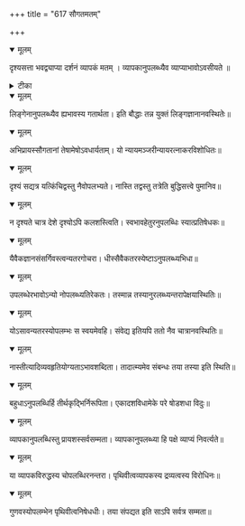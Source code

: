 +++
title = "617 सौगतमतम्"

+++


<details open><summary>मूलम्</summary>

दृश्यसत्ता भवद्व्याप्या दर्शनं व्यापकं मतम् । व्यापकानुपलब्ध्यैव व्याप्याभावोऽवसीयते ॥
</details>



<details><summary>टीका</summary>

न्या. र.[486]
</details>



<details open><summary>मूलम्</summary>

लिङ्गेनानुपलब्ध्यैव ह्यभावस्य गतार्थता। इति बौद्धाः तन्न युक्तं लिङ्गज्ञानानवस्थितेः॥
</details>



<details open><summary>मूलम्</summary>

अभिप्रायस्सौगतानां तेषामेषोऽवधार्यताम्। यो न्यायमञ्जरीन्यायरत्नाकरविशोधितः॥
</details>



<details open><summary>मूलम्</summary>

दृश्यं सद्यत्र यत्किंचिद्वस्तु नैवोपलभ्यते। नास्ति तद्वस्तु तत्रेति बुद्धिसत्त्वे पुमानिव॥
</details>



<details open><summary>मूलम्</summary>

न दृश्यते चात्र देशे दृश्योऽपि कलशस्त्विति। स्वभावहेतुरनुपलब्धिः स्यात्प्रतिषेधकः॥
</details>



<details open><summary>मूलम्</summary>

यैवैकज्ञानसंसर्गिवस्त्वन्यतरगोचरा। धीस्सैवैकतरस्येष्टाऽनुपलब्ध्यभिधा॥
</details>



<details open><summary>मूलम्</summary>

उपलब्धेरभावोऽन्यो नोपलब्ध्यतिरेकतः। तस्मान्न तस्यानुरलब्ध्यन्तरापेक्षयास्थितिः॥
</details>



<details open><summary>मूलम्</summary>

योऽसावन्यतरस्योपलम्भः स स्वयमेवहि। संवेद्य इतियपि ततो नैव चात्रानवस्थितिः॥
</details>



<details open><summary>मूलम्</summary>

नास्तीत्यादिव्यवहृतियोग्यताऽभावशब्दिता। तादात्म्यमेव संबन्धः तया तस्या इति स्थिति॥
</details>



<details open><summary>मूलम्</summary>

बहुधाऽनुपलब्धिर्हि तीर्थकृद्भिर्निरूपिता। एकादशविधामेके परे षोडशधा विदुः॥
</details>



<details open><summary>मूलम्</summary>

व्यापकानुपलब्धिस्तु प्रायशस्सर्वसम्मता। व्यापकानुपलब्ध्या हि पक्षे व्याप्यं निवर्त्यते॥
</details>



<details open><summary>मूलम्</summary>

या व्यापकविरुद्धस्य चोपलब्धिरनन्तरा। पृथिवीत्वव्यापकस्य द्रव्यत्वस्य विरोधिनः॥
</details>



<details open><summary>मूलम्</summary>

गुणवस्योपलम्भेन पृथिवीत्वनिषेधधीः। तया संपद्यत इति साऽपि सर्वत्र सम्मता॥
</details>

